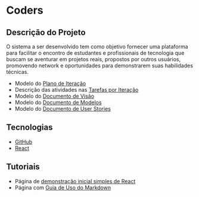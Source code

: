 # Coders

## Descrição do Projeto

O sistema a ser desenvolvido tem como objetivo fornecer uma plataforma para facilitar o encontro de estudantes e profissionais de tecnologia que buscam se aventurar em projetos reais, propostos por outros usuários, promovendo network e oportunidades para demonstrarem suas habilidades técnicas.

* Modelo do [Plano de Iteração](docs/doc-iteracao.md)
* Descrição das atividades nas [Tarefas por Iteração](docs/doc-tarefas.md)
* Modelo do [Documento de Visão](docs/doc-visao.md)
* Modelo do [Documento de Modelos](docs/doc-modelos.md)
* Modelo do [Documento de User Stories](docs/doc-userstories.md)

## Tecnologias

* [GitHub](https://docs.github.com/pt)
* [React](https://react.dev/)

## Tutoriais

* Página de [demonstração inicial simples de React](https://react.dev/learn/tutorial-tic-tac-toe)
* Página com [Guia de Uso do Markdown](https://docs.pipz.com/central-de-ajuda/learning-center/guia-basico-de-markdown)
